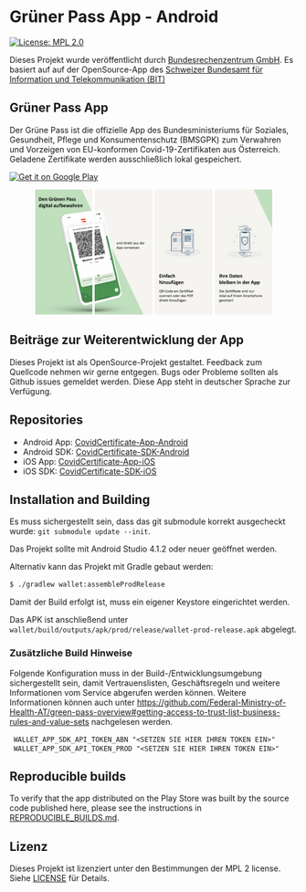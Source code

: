 # Grüner Pass App - Android

[![License: MPL 2.0](https://img.shields.io/badge/License-MPL%202.0-brightgreen.svg)](https://github.com/BRZ-GmbH/CovidCertificate-App-Android/blob/main/LICENSE)

Dieses Projekt wurde veröffentlicht durch [Bundesrechenzentrum GmbH](https://www.brz.gv.at/).
Es basiert auf auf der OpenSource-App des [Schweizer Bundesamt für Information und Telekommunikation (BIT)](https://github.com/admin-ch/CovidCertificate-App-Android)

## Grüner Pass App

Der Grüne Pass ist die offizielle App des Bundesministeriums für Soziales, Gesundheit, Pflege und Konsumentenschutz (BMSGPK) zum Verwahren und Vorzeigen von EU-konformen Covid-19-Zertifikaten aus Österreich. Geladene Zertifikate werden ausschließlich lokal gespeichert.

<p>
<a href='https://play.google.com/store/apps/details?id=at.gv.brz.wallet'>
<img alt='Get it on Google Play' src='https://play.google.com/intl/en_us/badges/static/images/badges/de_badge_web_generic.png' width="20%"/>
</a>
</p>

<p align="center">
<img src="Documentation/screenshots/wallet/de/screenshot1.png" width="20%">
<img src="Documentation/screenshots/wallet/de/screenshot2.png" width="20%">
<img src="Documentation/screenshots/wallet/de/screenshot3.png" width="20%">
<img src="Documentation/screenshots/wallet/de/screenshot4.png" width="20%">
</p>

## Beiträge zur Weiterentwicklung der App

Dieses Projekt ist als OpenSource-Projekt gestaltet. Feedback zum Quellcode nehmen wir gerne entgegen.
Bugs oder Probleme sollten als Github issues gemeldet werden. Diese App steht in deutscher Sprache zur Verfügung.

## Repositories

* Android App: [CovidCertificate-App-Android](https://github.com/BRZ-GmbH/CovidCertificate-App-Android)
* Android SDK: [CovidCertificate-SDK-Android](https://github.com/BRZ-GmbH/CovidCertificate-SDK-Android)
* iOS App: [CovidCertificate-App-iOS](https://github.com/BRZ-GmbH/CovidCertificate-App-iOS)
* iOS SDK: [CovidCertificate-SDK-iOS](https://github.com/BRZ-GmbH/CovidCertificate-SDK-iOS)

## Installation and Building

Es muss sichergestellt sein, dass das git submodule korrekt ausgecheckt wurde: `git submodule update --init`.

Das Projekt sollte mit Android Studio 4.1.2 oder neuer geöffnet werden.

Alternativ kann das Projekt mit Gradle gebaut werden:
```sh
$ ./gradlew wallet:assembleProdRelease
```

Damit der Build erfolgt ist, muss ein eigener Keystore eingerichtet werden.

Das APK ist anschließend unter `wallet/build/outputs/apk/prod/release/wallet-prod-release.apk` abgelegt.

### Zusätzliche Build Hinweise

Folgende Konfiguration muss in der Build-/Entwicklungsumgebung sichergestellt sein, damit Vertrauenslisten, Geschäftsregeln und weitere Informationen vom Service abgerufen werden können.
Weitere Informationen können auch unter https://github.com/Federal-Ministry-of-Health-AT/green-pass-overview#getting-access-to-trust-list-business-rules-and-value-sets nachgelesen werden.

```Setzen von Umgebungsvariablen - Verwenden Sie einen Apostroph für die String-Werte, damit die Werte in der Datei "wallet/build/generated/source/buildConfig/*/release/at/gv/brz/wallet/BuildConfig.java" richtig gesetzt werden.
 WALLET_APP_SDK_API_TOKEN_ABN "<SETZEN SIE HIER IHREN TOKEN EIN>"
 WALLET_APP_SDK_API_TOKEN_PROD "<SETZEN SIE HIER IHREN TOKEN EIN>"
```

## Reproducible builds

To verify that the app distributed on the Play Store was built by the source code published here, please see the instructions
in [REPRODUCIBLE_BUILDS.md](REPRODUCIBLE_BUILDS.md).

## Lizenz

Dieses Projekt ist lizenziert unter den Bestimmungen der MPL 2 license. Siehe [LICENSE](LICENSE) für Details.

